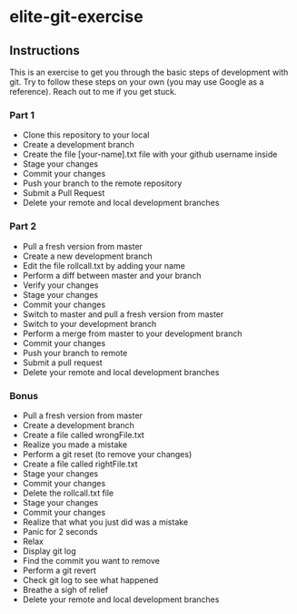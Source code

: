 # elite-git-exercise

## Instructions

This is an exercise to get you through the basic steps of development with git. Try to follow these steps on your own (you may use Google as a reference). Reach out to me if you get stuck.

### Part 1

* Clone this repository to your local
* Create a development branch
* Create the file [your-name].txt file with your github username inside
* Stage your changes
* Commit your changes
* Push your branch to the remote repository
* Submit a Pull Request
* Delete your remote and local development branches

### Part 2

* Pull a fresh version from master
* Create a new development branch
* Edit the file rollcall.txt by adding your name
* Perform a diff between master and your branch
* Verify your changes
* Stage your changes
* Commit your changes
* Switch to master and pull a fresh version from master
* Switch to your development branch
* Perform a merge from master to your development branch
* Commit your changes
* Push your branch to remote
* Submit a pull request
* Delete your remote and local development branches

### Bonus

* Pull a fresh version from master
* Create a development branch
* Create a file called wrongFile.txt
* Realize you made a mistake
* Perform a git reset (to remove your changes)
* Create a file called rightFile.txt
* Stage your changes
* Commit your changes
* Delete the rollcall.txt file
* Stage your changes
* Commit your changes
* Realize that what you just did was a mistake
* Panic for 2 seconds
* Relax
* Display git log
* Find the commit you want to remove
* Perform a git revert
* Check git log to see what happened
* Breathe a sigh of relief
* Delete your remote and local development branches
